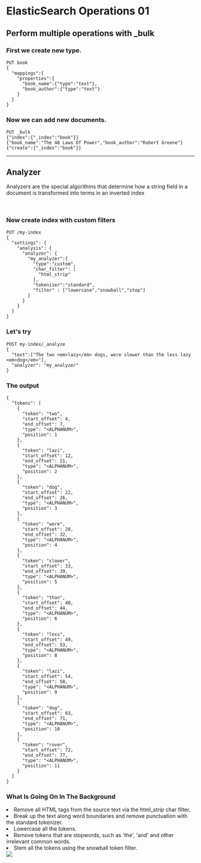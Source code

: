 # ElasticSearch Operations 01


## Perform multiple operations with _bulk

### First we create new type.

	PUT book
	{
	  "mappings":{
	    "properties":{
	      "book_name":{"type":"text"},
	      "book_author":{"type":"text"}
	    }
	  }
	}

### Now we can add new documents.
		
	PUT _bulk
	{"index":{"_index":"book"}}
	{"book_name":"The 48 Laws Of Power","book_author":"Robert Greene"}
	{"create":{"_index":"book"}}

<hr>

## Analyzer

Analyzers are the special algorithms that determine how a string field in a document is transformed into terms in an inverted index

<br>

### Now create index with custom filters

	PUT /my-index
	{
	  "settings": {
	    "analysis": {
	      "analyzer": {
	        "my_analyzer":{
	          "type":"custom",
	          "char_filter": [
	            "html_strip"
	          ],
	          "tokenizer":"standard",
	          "filter" : ["lowercase","snowball","stop"]
	        }
	      }
	    }
	  }
	}

### Let's try

	POST my-index/_analyze
	{
	  "text":["The two <em>lazy</em> dogs, were slower than the less lazy <em>dog</em>"],
	  "analyzer": "my_analyzer"
	}

### The output
	
	{
	  "tokens": [
	    {
	      "token": "two",
	      "start_offset": 4,
	      "end_offset": 7,
	      "type": "<ALPHANUM>",
	      "position": 1
	    },
	    {
	      "token": "lazi",
	      "start_offset": 12,
	      "end_offset": 21,
	      "type": "<ALPHANUM>",
	      "position": 2
	    },
	    {
	      "token": "dog",
	      "start_offset": 22,
	      "end_offset": 26,
	      "type": "<ALPHANUM>",
	      "position": 3
	    },
	    {
	      "token": "were",
	      "start_offset": 28,
	      "end_offset": 32,
	      "type": "<ALPHANUM>",
	      "position": 4
	    },
	    {
	      "token": "slower",
	      "start_offset": 33,
	      "end_offset": 39,
	      "type": "<ALPHANUM>",
	      "position": 5
	    },
	    {
	      "token": "than",
	      "start_offset": 40,
	      "end_offset": 44,
	      "type": "<ALPHANUM>",
	      "position": 6
	    },
	    {
	      "token": "less",
	      "start_offset": 49,
	      "end_offset": 53,
	      "type": "<ALPHANUM>",
	      "position": 8
	    },
	    {
	      "token": "lazi",
	      "start_offset": 54,
	      "end_offset": 58,
	      "type": "<ALPHANUM>",
	      "position": 9
	    },
	    {
	      "token": "dog",
	      "start_offset": 63,
	      "end_offset": 71,
	      "type": "<ALPHANUM>",
	      "position": 10
	    },
	    {
	      "token": "rover",
	      "start_offset": 72,
	      "end_offset": 77,
	      "type": "<ALPHANUM>",
	      "position": 11
	    }
	  ]
	}

### What Is Going On In The Background

<li>Remove all HTML tags from the source text via the html_strip char filter. 
<li>Break up the text along word boundaries and remove punctuation with the standard tokenizer.
<li>Lowercase all the tokens.
<li>Remove tokens that are stopwords, such as 'the', 'and' and other irrelevant common words.
<li>Stem all the tokens using the snowball token filter.

<br>

<img src="https://api.contentstack.io/v2/assets/575e4c8c9985d58976376a3c/download?uid=bltee4e0b427d8fdad4?uid=bltee4e0b427d8fdad4">


